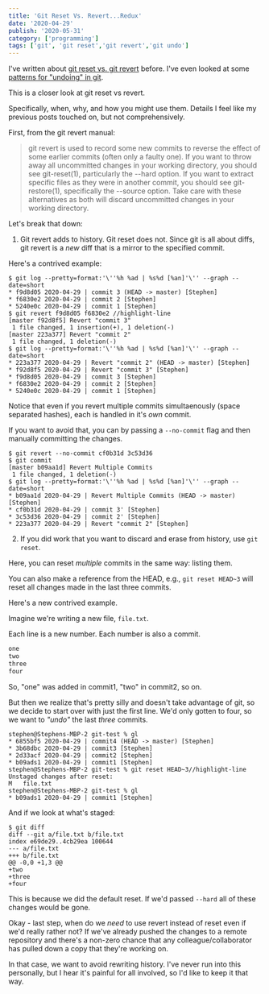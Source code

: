 ```yaml
---
title: 'Git Reset Vs. Revert...Redux'
date: '2020-04-29'
publish: '2020-05-31'
category: ['programming']
tags: ['git', 'git reset','git revert','git undo']
---
```


I've written about [git reset vs. git revert](../../2018-08-22/learning-git-from-the-ground-up-another-git-tutorial#revert-vs-reset) before. I've even looked at some [patterns for "undoing" in git](../../2020-01-19/git-undo-and-clean).

This is a closer look at git reset vs revert.

Specifically, when, why, and how you might use them. Details I feel like my previous posts touched on, but not comprehensively.

First, from the git revert manual:
> git revert is used to record some new commits to reverse the effect of some earlier commits (often only a faulty one). If you want to throw away all uncommitted changes in your working directory, you should see git-reset(1), particularly the --hard option. If you want to extract specific files as they were in another commit, you should see git-restore(1), specifically the --source option. Take care with these alternatives as both will discard uncommitted changes in your working directory.

Let's break that down:
1. Git revert adds to history. Git reset does not. Since git is all about diffs, git revert is a _new_ diff that is a mirror to the specified commit.

Here's a contrived example:
```shell
$ git log --pretty=format:'\''%h %ad | %s%d [%an]'\'' --graph --date=short
* f9d8d05 2020-04-29 | commit 3 (HEAD -> master) [Stephen]
* f6830e2 2020-04-29 | commit 2 [Stephen]
* 5240e0c 2020-04-29 | commit 1 [Stephen]
$ git revert f9d8d05 f6830e2 //highlight-line
[master f92d8f5] Revert "commit 3"
 1 file changed, 1 insertion(+), 1 deletion(-)
[master 223a377] Revert "commit 2"
 1 file changed, 1 deletion(-)
$ git log --pretty=format:'\''%h %ad | %s%d [%an]'\'' --graph --date=short
* 223a377 2020-04-29 | Revert "commit 2" (HEAD -> master) [Stephen]
* f92d8f5 2020-04-29 | Revert "commit 3" [Stephen]
* f9d8d05 2020-04-29 | commit 3 [Stephen]
* f6830e2 2020-04-29 | commit 2 [Stephen]
* 5240e0c 2020-04-29 | commit 1 [Stephen]
```
Notice that even if you revert multiple commits simultaenously (space separated hashes), each is handled in it's _own_ commit.

If you want to avoid that, you can by passing a `--no-commit` flag and then manually committing the changes.

```shell
$ git revert --no-commit cf0b31d 3c53d36
$ git commit
[master b09aa1d] Revert Multiple Commits
 1 file changed, 1 deletion(-)
$ git log --pretty=format:'\''%h %ad | %s%d [%an]'\'' --graph --date=short
* b09aa1d 2020-04-29 | Revert Multiple Commits (HEAD -> master) [Stephen]
* cf0b31d 2020-04-29 | commit 3' [Stephen]
* 3c53d36 2020-04-29 | commit 2' [Stephen]
* 223a377 2020-04-29 | Revert "commit 2" [Stephen]
```

2. If you did work that you want to discard and erase from history, use `git reset`.

Here, you can reset _multiple_ commits in the same way: listing them.

You can also make a reference from the HEAD, e.g., `git reset HEAD~3` will reset all changes made in the last three commits.

Here's a new contrived example.

Imagine we're writing a new file, `file.txt`.

Each line is a new number. Each number is also a commit.
```txt:title=file.txt
one
two
three
four
```
So, "one" was added in commit1, "two" in commit2, so on.

But then we realize that's pretty silly and doesn't take advantage of git, so we decide to start over with just the first line. We'd only gotten to four, so we want to _"undo"_ the last _three_ commits.

```shell
stephen@Stephens-MBP-2 git-test % gl
* 6855bf5 2020-04-29 | commit4 (HEAD -> master) [Stephen]
* 3b68dbc 2020-04-29 | commit3 [Stephen]
* 2d33acf 2020-04-29 | commit2 [Stephen]
* b09ads1 2020-04-29 | commit1 [Stephen]
stephen@Stephens-MBP-2 git-test % git reset HEAD~3//highlight-line
Unstaged changes after reset:
M	file.txt
stephen@Stephens-MBP-2 git-test % gl
* b09ads1 2020-04-29 | commit1 [Stephen]
```

And if we look at what's staged:
```shell
$ git diff
diff --git a/file.txt b/file.txt
index e69de29..4cb29ea 100644
--- a/file.txt
+++ b/file.txt
@@ -0,0 +1,3 @@
+two
+three
+four
```
This is because we did the default reset. If we'd passed `--hard` all of these changes would be gone.

Okay - last step, when do we _need_ to use revert instead of reset even if we'd really rather not? If we've already pushed the changes to a remote repository and there's a non-zero chance that any colleague/collaborator has pulled down a copy that they're working on.

In that case, we want to avoid rewriting history. I've never run into this personally, but I hear it's painful for all involved, so I'd like to keep it that way.
